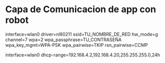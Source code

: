 # Capa de Comunicacion de app con robot

interface=wlan0
driver=nl80211
ssid=TU_NOMBRE_DE_RED
hw_mode=g
channel=7
wpa=2
wpa_passphrase=TU_CONTRASEÑA
wpa_key_mgmt=WPA-PSK
wpa_pairwise=TKIP
rsn_pairwise=CCMP


interface=wlan0
dhcp-range=192.168.4.2,192.168.4.20,255.255.255.0,24h

